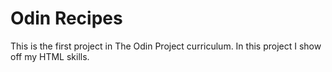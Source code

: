 # Odin Recipes
This is the first project in The Odin Project curriculum. In this project I show off my HTML skills.